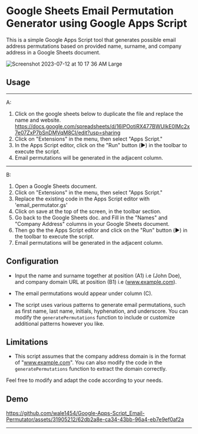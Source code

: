 # Google Sheets Email Permutation Generator using Google Apps Script

This is a simple Google Apps Script tool that generates possible email address permutations based on provided name, surname, and company address in a Google Sheets document.

![Screenshot 2023-07-12 at 10 17 36 AM Large](https://github.com/wale1454/Google-Apps-Script_Email-Permutator/assets/31905212/53ccc876-67f1-4b2f-956e-754158dc2d30)

## Usage


---------------

A:
1. Click on the google sheets below to duplicate the file and replace the name and website. https://docs.google.com/spreadsheets/d/16lPOotiRX477BWUIkE0lMc2x7e07ZxP7bSnDMVqM8CI/edit?usp=sharing
2. Click on "Extensions" in the menu, then select "Apps Script."
3. In the Apps Script editor, click on the "Run" button (▶️) in the toolbar to execute the script.
4. Email permutations will be generated in the adjacent column.


---------------

B:
1. Open a Google Sheets document.
2. Click on "Extensions" in the menu, then select "Apps Script."
3. Replace the existing code in the Apps Script editor with 'email_permutator.gs'
4. Click on save at the top of the screen, in the toolbar section.
5. Go back to the Google Sheets doc. and Fill in the "Names" and "Company Address" columns in your Google Sheets document.
6. Then go the the Apps Script editor and click on the "Run" button (▶️) in the toolbar to execute the script.
7. Email permutations will be generated in the adjacent column.

## Configuration


- Input the name and surname together at position (A1) i.e (John Doe), and company domain URL at position (B1) i.e (www.example.com). 
- The email permutations would appear under column (C).

- The script uses various patterns to generate email permutations, such as first name, last name, initials, hyphenation, and underscore. You can modify the `generatePermutations` function to include or customize additional patterns however you like.


## Limitations

- This script assumes that the company address domain is in the format of "www.example.com". You can also modify the code in the `generatePermutations` function to extract the domain correctly.


Feel free to modify and adapt the code according to your needs.

## Demo




https://github.com/wale1454/Google-Apps-Script_Email-Permutator/assets/31905212/62db2a8e-ca34-43bb-96a4-eb7e9ef0af2a



---------------
